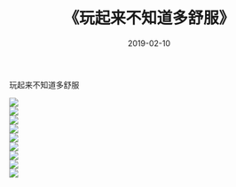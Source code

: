 ﻿---
layout: post
title:  《玩起来不知道多舒服》
date:   2019-02-10
img: http://pic.660000.xyz/1:down/唯美/2019/玩起来不知道多舒服/000.jpg
categories: [美女, 清纯, 唯美]
---

玩起来不知道多舒服

  ![](http://pic.660000.xyz/1:down/唯美/2019/玩起来不知道多舒服/001.jpg) <br> ![](http://pic.660000.xyz/1:down/唯美/2019/玩起来不知道多舒服/002.jpg) <br> ![](http://pic.660000.xyz/1:down/唯美/2019/玩起来不知道多舒服/003.jpg) <br> ![](http://pic.660000.xyz/1:down/唯美/2019/玩起来不知道多舒服/004.jpg) <br> ![](http://pic.660000.xyz/1:down/唯美/2019/玩起来不知道多舒服/005.jpg) <br> ![](http://pic.660000.xyz/1:down/唯美/2019/玩起来不知道多舒服/006.jpg) <br> ![](http://pic.660000.xyz/1:down/唯美/2019/玩起来不知道多舒服/007.jpg) <br> ![](http://pic.660000.xyz/1:down/唯美/2019/玩起来不知道多舒服/008.jpg) <br> ![](http://pic.660000.xyz/1:down/唯美/2019/玩起来不知道多舒服/009.jpg) <br>